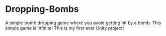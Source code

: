 # Dropping-Bombs
A simple bomb dropping game where you avoid getting hit by a bomb. This simple game is infinite! This is my first ever Unity project!

